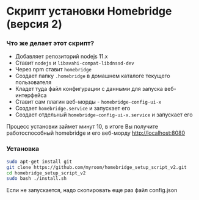 # Скрипт установки Homebridge (версия 2)

### Что же делает этот скрипт?

* Добавляет репозиторий nodejs 11.x
* Ставит `nodejs` и `libavahi-compat-libdnssd-dev`
* Через npm ставит `homebridge`
* Создает папку `.homebridge` в домашнем каталоге текущего пользователя
* Кладет туда файл конфигурации с данными для запуска веб-интерфейса
* Ставит сам плагин веб-морды - `homebridge-config-ui-x`
* Создает `homebridge.service` и запускает его
* Создает отдельный `homebridge-config-ui-x.service` и запускает его

Процесс установки займет минут 10, в итоге Вы получите работоспособный homebridge и его веб-морду [http://localhost:8080](http://localhost:8080)

### Установка


```sh
sudo apt-get install git
git clone https://github.com/myroom/homebridge_setup_script_v2.git
cd homebridge_setup_script_v2
sudo bash ./install.sh
```

Если не запускается, надо скопировать еще раз файл config.json
